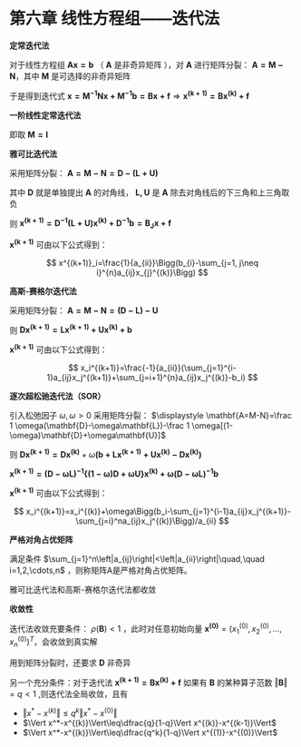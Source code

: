 # **第六章 线性方程组——迭代法**

**定常迭代法**

对于线性方程组 $\mathbf{Ax=b}$ （ $\mathbf{A}$ 是非奇异矩阵 ），对 $\mathbf{A}$ 进行矩阵分裂： $\mathbf{A=M-N}$，其中 $\mathbf{M}$ 是可选择的非奇异矩阵

于是得到迭代式 $\mathbf{x=M^{-1}Nx+M^{-1}b=Bx+f}\Rightarrow \mathbf{x^{(k+1)}=Bx^{(k)}+f}$

**一阶线性定常迭代法**

即取 $\mathbf{M=I}$ 

**雅可比迭代法**

采用矩阵分裂： $\mathbf{A=M-N=D-(L+U)}$

其中 $\mathbf{D}$ 就是单独提出 $\mathbf{A}$ 的对角线， $\mathbf{L, U}$ 是 $\mathbf{A}$ 除去对角线后的下三角和上三角取负

则 $\mathbf{x^{(k+1)}=D^{-1}(L+U)x^{(k)}+D^{-1}b=B_J x+f}$

$\mathbf{x^{(k+1)}}$ 可由以下公式得到：

$$
x^{(k+1)}_i=\frac{1}{a_{ii}}\Bigg(b_{i}-\sum_{j=1, j\neq i}^{n}a_{ij}x_{j}^{(k)}\Bigg)
$$

**高斯-赛格尔迭代法**

采用矩阵分裂： $\mathbf{A=M-N=(D-L)-U}$

则 $\mathbf{Dx^{(k+1)}=Lx^{(k+1)}+Ux^{(k)}+b}$

$\mathbf{x^{(k+1)}}$ 可由以下公式得到：

$$
x_i^{(k+1)}=\frac{-1}{a_{ii}}(\sum_{j=1}^{i-1}a_{ij}x_j^{(k+1)}+\sum_{j=i+1}^{n}a_{ij}x_j^{(k)}-b_i)
$$

**逐次超松驰迭代法（SOR）**

引入松弛因子 $\omega, \omega>0$ 采用矩阵分裂： $\displaystyle \mathbf{A=M-N}=\frac 1 \omega(\mathbf{D}-\omega\mathbf{L})-\frac 1 \omega[(1-\omega)\mathbf{D}+\omega\mathbf{U}]$

则 $\mathbf{Dx^{(k+1)}=Dx^{(k)}}+\omega\mathbf{(b+Lx^{(k+1)}+Ux^{(k)}-Dx^{(k)})}$

$\mathbf{x^{(k+1)}=(D-\omega L)^{-1}\{(1-\omega)D+\omega U\}x^{(k)}+\omega(D-\omega L)^{-1}b}$

$\mathbf{x^{(k+1)}}$ 可由以下公式得到：

$$
x_i^{(k+1)}=x_i^{(k)}+\omega\Bigg(b_i-\sum_{j=1}^{i-1}a_{ij}x_j^{(k+1)}-\sum_{j=i}^na_{ij}x_j^{(k)}\Bigg)/a_{ii}
$$

**严格对角占优矩阵**

满足条件 $\sum_{j=1}^n\left|a_{ij}\right|<\left|a_{ii}\right|\quad,\quad i=1,2,\cdots,n$ ，则称矩阵A是严格对角占优矩阵。

雅可比迭代法和高斯-赛格尔迭代法都收敛

**收敛性**

迭代法收敛充要条件： $\rho(\mathbf{B})<1$ ，此时对任意初始向量 $\mathbf{x^{(0)}}=(x_1^{(0)}, x_2^{(0)}, \dots, x_n^{(0)})^T$，会收敛到真实解

用到矩阵分裂时，还要求 $\mathbf{D}$ 非奇异

另一个充分条件：对于迭代法 $\mathbf{x^{(k+1)}=Bx^{(k)}+f}$ 如果有 $\mathbf{B}$ 的某种算子范数 $\Vert\mathbf{B}\Vert=q<1$ ,则迭代法全局收敛，且有
- $\Vert x^*-x^{(k)}\Vert\leq q^k\Vert x^*-x^{(0)}\Vert$
- $\Vert x^*-x^{(k)}\Vert\leq\dfrac{q}{1-q}\Vert x^{(k)}-x^{(k-1)}\Vert$
- $\Vert x^*-x^{(k)}\Vert\leq\dfrac{q^k}{1-q}\Vert x^{(1)}-x^{(0)}\Vert$